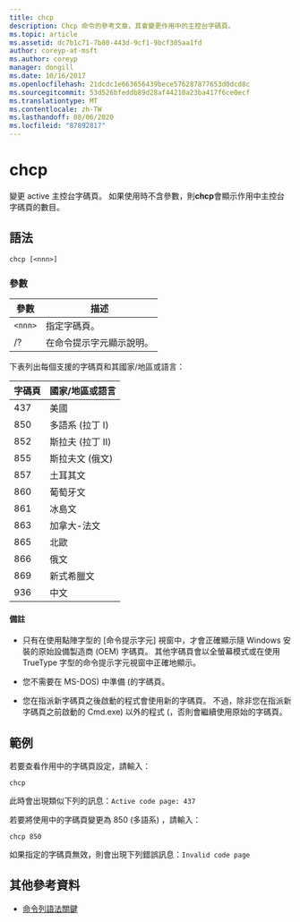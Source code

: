 ```yaml
---
title: chcp
description: Chcp 命令的參考文章，其會變更作用中的主控台字碼頁。
ms.topic: article
ms.assetid: dc7b1c71-7b80-443d-9cf1-9bcf305aa1fd
author: coreyp-at-msft
ms.author: coreyp
manager: dongill
ms.date: 10/16/2017
ms.openlocfilehash: 21dcdc1e663656439bece576287877653d0dcd8c
ms.sourcegitcommit: 53d526bfeddb89d28af44210a23ba417f6ce0ecf
ms.translationtype: MT
ms.contentlocale: zh-TW
ms.lasthandoff: 08/06/2020
ms.locfileid: "87892817"
---
```

# <a name="chcp"></a>chcp

變更 active 主控台字碼頁。 如果使用時不含參數，則**chcp**會顯示作用中主控台字碼頁的數目。

## <a name="syntax"></a>語法

```
chcp [<nnn>]
```

### <a name="parameters"></a>參數

| 參數 | 描述 |
| --------- | ----------- |
| `<nnn>` | 指定字碼頁。 |
| /? | 在命令提示字元顯示說明。 |

下表列出每個支援的字碼頁和其國家/地區或語言：

| 字碼頁 | 國家/地區或語言 |
| --------- | -------------------------- |
| 437 | 美國 |
| 850 | 多語系 (拉丁 I)  |
| 852 | 斯拉夫 (拉丁 II)  |
| 855 | 斯拉夫文 (俄文)  |
| 857 | 土耳其文 |
| 860 | 葡萄牙文 |
| 861 | 冰島文 |
| 863 | 加拿大-法文 |
| 865 | 北歐 |
| 866 | 俄文 |
| 869 | 新式希臘文 |
| 936 | 中文 |

#### <a name="remarks"></a>備註

- 只有在使用點陣字型的 [命令提示字元] 視窗中，才會正確顯示隨 Windows 安裝的原始設備製造商 (OEM) 字碼頁。 其他字碼頁會以全螢幕模式或在使用 TrueType 字型的命令提示字元視窗中正確地顯示。

- 您不需要在 MS-DOS) 中準備 (的字碼頁。

- 您在指派新字碼頁之後啟動的程式會使用新的字碼頁。 不過，除非您在指派新字碼頁之前啟動的 Cmd.exe) 以外的程式 (，否則會繼續使用原始的字碼頁。

## <a name="examples"></a>範例

若要查看作用中的字碼頁設定，請輸入：

```
chcp
```

此時會出現類似下列的訊息：`Active code page: 437`

若要將使用中的字碼頁變更為 850 (多語系) ，請輸入：

```
chcp 850
```

如果指定的字碼頁無效，則會出現下列錯誤訊息：`Invalid code page`

## <a name="additional-references"></a>其他參考資料

- [命令列語法關鍵](command-line-syntax-key.md)
